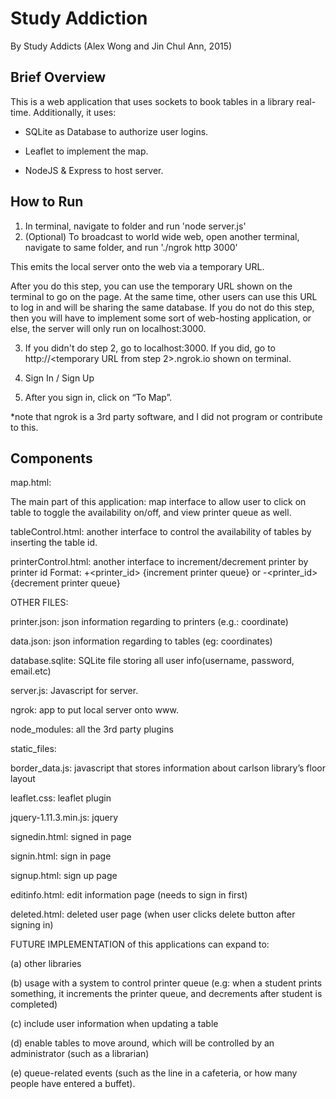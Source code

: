 # Study Addiction 

By Study Addicts (Alex Wong and Jin Chul Ann, 2015)

## Brief Overview

This is a web application that uses sockets to book tables in a library real-time. Additionally, it uses:

- SQLite as Database to authorize user logins.

- Leaflet to implement the map.

- NodeJS & Express to host server.

## How to Run

1. In terminal, navigate to folder and run 'node server.js'
2. (Optional) To broadcast to world wide web, open another terminal, navigate to same folder, and run './ngrok http 3000'

This emits the local server onto the web via a temporary URL.

After you do this step, you can use the temporary URL shown on the terminal to go on the page. At the same time, other users can use this URL to log in and will be sharing the same database. If you do not do this step, then you will have to implement some sort of web-hosting application, or else, the server will only run on localhost:3000.

3. If you didn't do step 2, go to localhost:3000. If you did, go to http://<temporary URL from step 2>.ngrok.io shown on terminal.

4. Sign In / Sign Up

5. After you sign in, click on “To Map”.

*note that ngrok is a 3rd party software, and I did not program or contribute to this.

## Components 

map.html: 

The main part of this application: map interface to allow user to click on table to toggle the availability on/off, and view printer queue as well.

tableControl.html: another interface to control the availability of tables by inserting the table id.

printerControl.html: another interface to increment/decrement printer by printer id Format: 
+<printer_id> {increment printer queue}  or  -<printer_id> {decrement printer queue}

OTHER FILES:

printer.json: json information regarding to printers (e.g.: coordinate)

data.json: json information regarding to tables (eg: coordinates)

database.sqlite: SQLite file storing all user info(username, password, email.etc)

server.js: Javascript for server.

ngrok: app to put local server onto www.

node_modules: all the 3rd party plugins

static_files:

border_data.js: javascript that stores information about carlson library’s floor layout

leaflet.css: leaflet plugin 

jquery-1.11.3.min.js: jquery

signedin.html: signed in page

signin.html: sign in page

signup.html: sign up page

editinfo.html: edit information page (needs to sign in first)

deleted.html: deleted user page (when user clicks delete button after signing in)

FUTURE IMPLEMENTATION of this applications can expand to: 

(a) other libraries

(b) usage with a system to control printer queue (e.g: when a student prints something, it increments the printer queue, and decrements 
after student is completed)

(c) include user information when updating a table

(d) enable tables to move around, which will be controlled by an administrator (such as a librarian)

(e) queue-related events (such as the line in a cafeteria, or how many people have entered a buffet).
